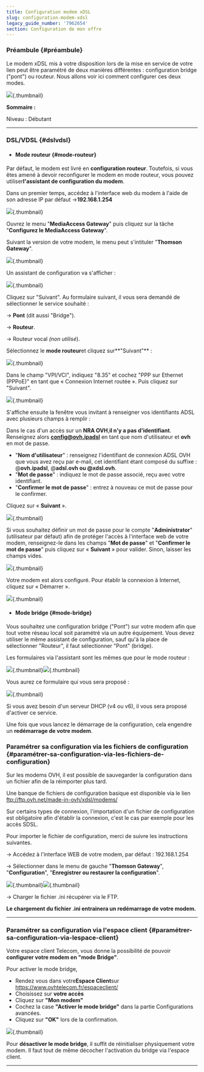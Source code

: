 ```yaml
---
title: Configuration modem xDSL
slug: configuration-modem-xdsl
legacy_guide_number: '7962654'
section: Configuration de mon offre
---
```


### Préambule {#préambule}

Le modem xDSL mis à votre disposition lors de la mise en service de votre lien peut être paramétré de deux manières différentes : configuration bridge ("pont") ou routeur. Nous allons voir ici comment configurer ces deux modes.

![](images/configuration.png){.thumbnail}

**Sommaire :**

Niveau : Débutant

------------------------------------------------------------------------

### DSL/VDSL {#dslvdsl}

-   #### Mode routeur {#mode-routeur}

Par défaut, le modem est livré en **configuration routeur**. Toutefois, si vous êtes amené à devoir reconfigurer le modem en mode routeur, vous pouvez utiliser**l'assistant de configuration du modem**.

Dans un premier temps, accédez à l'interface web du modem à l'aide de son adresse IP par défaut -&gt;**192.168.1.254**

![](images/modemR1.png){.thumbnail}

Ouvrez le menu "**MediaAccess Gateway**" puis cliquez sur la tâche "**Configurez le MediaAccess Gateway**".

Suivant la version de votre modem, le menu peut s'intituler "**Thomson Gateway**".

![](images/modemR10.png){.thumbnail}

Un assistant de configuration va s'afficher :

![](images/modemR11.png){.thumbnail}

Cliquez sur "Suivant". Au formulaire suivant, il vous sera demandé de sélectionner le service souhaité :

→ **Pont** (dit aussi "Bridge").

→ **Routeur**.

→ Routeur vocal *(non utilisé*).

Sélectionnez le **mode routeur**et cliquez sur**"Suivant"** :

![](images/modemR3.png){.thumbnail}

Dans le champ "VPI/VCI", indiquez "8.35" et cochez "PPP sur Ethernet (PPPoE)" en tant que « Connexion Internet routée ». Puis cliquez sur "Suivant".

![](images/modemR12.png){.thumbnail}

S'affiche ensuite la fenêtre vous invitant à renseigner vos identifiants ADSL avec plusieurs champs à remplir :

Dans le cas d'un accès sur un **NRA OVH**,**il n'y a pas d'identifiant**. Renseignez alors **<config@ovh.ipadsl>** en tant que nom d'utilisateur et **ovh** en mot de passe.

-   "**Nom d'utilisateur**" : renseignez l'identifiant de connexion ADSL OVH que vous avez reçu par e-mail, cet identifiant étant composé du suffixe : @**ovh.ipadsl**, @**adsl.ovh ou **@xdsl.ovh****.
-   "**Mot de passe**" : indiquez le mot de passe associé, reçu avec votre identifiant.
-   "**Confirmer le mot de passe**" : entrez à nouveau ce mot de passe pour le confirmer.

Cliquez sur « **Suivant** ».

![](images/modemR5.png){.thumbnail}

Si vous souhaitez définir un mot de passe pour le compte "**Administrator**" (utilisateur par défaut) afin de protéger l'accès à l'interface web de votre modem, renseignez-le dans les champs "**Mot de passe**" et "**Confirmer le mot de passe**" puis cliquez sur « **Suivant** » pour valider. Sinon, laisser les champs vides.

![](images/modemR6.png){.thumbnail}

Votre modem est alors configuré. Pour établir la connexion à Internet, cliquez sur « Démarrer ».

![](images/modemR13.png){.thumbnail}

-   #### **Mode bridge** {#mode-bridge}

Vous souhaitez une configuration bridge ("Pont") sur votre modem afin que tout votre réseau local soit paramétré via un autre équipement. Vous devez utiliser le même assistant de configuration, sauf qu'à la place de sélectionner "Routeur", il faut sélectionner "Pont" (bridge).

Les formulaires via l'assistant sont les mêmes que pour le mode routeur :

![](images/modemR14.png){.thumbnail}![](images/modemR6.png){.thumbnail}

Vous aurez ce formulaire qui vous sera proposé :

![](images/modemR9.png){.thumbnail}

Si vous avez besoin d'un serveur DHCP (v4 ou v6), il vous sera proposé d'activer ce service.

Une fois que vous lancez le démarrage de la configuration, cela engendre un **redémarrage de votre modem**.

### Paramétrer sa configuration via les fichiers de configuration {#paramétrer-sa-configuration-via-les-fichiers-de-configuration}

Sur les modems OVH, il est possible de sauvegarder la configuration dans un fichier afin de la réimporter plus tard.

Une banque de fichiers de configuration basique est disponible via le lien <ftp://ftp.ovh.net/made-in-ovh/xdsl/modems/>

Sur certains types de connexion, l'importation d'un fichier de configuration est obligatoire afin d'établir la connexion, c'est le cas par exemple pour les accès SDSL.

Pour importer le fichier de configuration, merci de suivre les instructions suivantes.

→ Accédez à l'interface WEB de votre modem, par défaut : 192.168.1.254

→ Sélectionner dans le menu de gauche "**Thomson Gateway**", "**Configuration**", "**Enregistrer ou restaurer la configuration**".

![](images/modemR21.png){.thumbnail}![](images/modemR22.png){.thumbnail}

→ Charger le fichier .ini récupérer via le FTP.

**Le chargement du fichier .ini entrainera un redémarrage de votre modem.**

------------------------------------------------------------------------

### Paramétrer sa configuration via l'espace client {#paramétrer-sa-configuration-via-lespace-client}

Votre espace client Telecom, vous donne la possibilité de pouvoir **configurer votre modem en "mode Bridge"**.

Pour activer le mode bridge,

-   Rendez vous dans votre****Espace Client****sur <https://www.ovhtelecom.fr/espaceclient/>
-   Choisissez sur **votre accès**
-   Cliquez sur **"Mon modem"**
-   Cochez la case **"Activer le mode bridge"** dans la partie Configurations avancées.
-   Cliquez sur **"OK"** lors de la confirmation.

![](images/2015-12-15-123559_843x852_scrot.png){.thumbnail}

Pour **désactiver le mode bridge**, il suffit de réinitialiser physiquement votre modem. Il faut tout de même décocher l'activation du bridge via l'espace client.

------------------------------------------------------------------------


